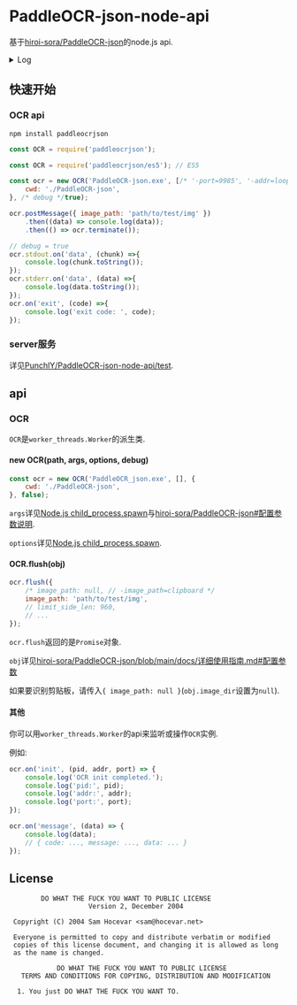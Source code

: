 # PaddleOCR-json-node-api
基于[hiroi-sora/PaddleOCR-json](https://github.com/hiroi-sora/PaddleOCR-json)的node.js api.

<details>
<summary>Log</summary>

v1.1.0 2023.5.2

适配 [hiroi-sora/PaddleOCR-json v1.3.0 Alpha.1](https://github.com/hiroi-sora/PaddleOCR-json/releases/tag/v1.3.0_alpha.1)

(v1.2 回退 paddleocrjson@1.0.11-a)

v1.0.8 2023.1.20

 \-\-\-

v1.0.7 2022.11.8

 \-\-\-

v1.0.6 2022.11.8

`OCR.postMessage`与`OCR.flush`区别开.

使监听的数据与`OCR.flush`返回的数据一致.

优化动态参数中关于路径的字段.

使用`npm`包管理.

使用`ts`编译.

v1.0.5 2022.10.12

 \-\-\-

v1.0.4 2022.10.1

适配[hiroi-sora/PaddleOCR-json v1.2.1](https://github.com/hiroi-sora/PaddleOCR-json/releases/tag/v1.2.1).

不使用`iconv-lite`包.

更改启动参数输入方式.

v1.0.3 2022.10.1

适配[hiroi-sora/PaddleOCR-json v1.2.1](https://github.com/hiroi-sora/PaddleOCR-json/releases/tag/v1.2.1).

v1.0.2 2022.9.14

增加环境选项.

v1.0.1 2022.9.14

修复无法识别 Alpha版 的启动完成标志的bug.
JSON输入更改为ascii转义.

v1.0.0 2022.9.10

 \-\-\-

</details>

## 快速开始

### OCR api

```
npm install paddleocrjson
```

```js
const OCR = require('paddleocrjson');

const OCR = require('paddleocrjson/es5'); // ES5

const ocr = new OCR('PaddleOCR-json.exe', [/* '-port=9985', '-addr=loopback' */], {
    cwd: './PaddleOCR-json',
}, /* debug */true);

ocr.postMessage({ image_path: 'path/to/test/img' })
    .then((data) => console.log(data));
    .then(() => ocr.terminate());

// debug = true
ocr.stdout.on('data', (chunk) =>{
    console.log(chunk.toString());
});
ocr.stderr.on('data', (data) =>{
    console.log(data.toString());
});
ocr.on('exit', (code) =>{
    console.log('exit code: ', code);
});

```

### server服务

详见[PunchlY/PaddleOCR-json-node-api/test](https://github.com/PunchlY/PaddleOCR-json-node-api/tree/main/api/node.js/test).

## api

### OCR

`OCR`是`worker_threads.Worker`的派生类.

#### new OCR(path, args, options, debug)

```js
const ocr = new OCR('PaddleOCR_json.exe', [], {
    cwd: './PaddleOCR-json',
}, false);
```

`args`详见[Node.js child_process.spawn](https://nodejs.org/api/child_process.html#child_processspawncommand-args-options)与[hiroi-sora/PaddleOCR-json#配置参数说明](https://github.com/hiroi-sora/PaddleOCR-json#%E9%85%8D%E7%BD%AE%E5%8F%82%E6%95%B0%E8%AF%B4%E6%98%8E).

`options`详见[Node.js child_process.spawn](https://nodejs.org/api/child_process.html#child_processspawncommand-args-options).

#### OCR.flush(obj)

```js
ocr.flush({
    /* image_path: null, // -image_path=clipboard */
    image_path: 'path/to/test/img',
    // limit_side_len: 960,
    // ...
});
```
`ocr.flush`返回的是`Promise`对象.

`obj`详见[hiroi-sora/PaddleOCR-json/blob/main/docs/详细使用指南.md#配置参数](https://github.com/hiroi-sora/PaddleOCR-json/blob/main/docs/%E8%AF%A6%E7%BB%86%E4%BD%BF%E7%94%A8%E6%8C%87%E5%8D%97.md#%E9%85%8D%E7%BD%AE%E5%8F%82%E6%95%B0)

如果要识别剪贴板，请传入`{ image_path: null }`(`obj.image_dir`设置为`null`).

#### 其他

你可以用`worker_threads.Worker`的api来监听或操作`OCR`实例.

例如:
```js
ocr.on('init', (pid, addr, port) => {
    console.log('OCR init completed.');
    console.log('pid:', pid);
    console.log('addr:', addr);
    console.log('port:', port);
});

ocr.on('message', (data) => {
    console.log(data);
    // { code: ..., message: ..., data: ... }
});
```

## License

```
        DO WHAT THE FUCK YOU WANT TO PUBLIC LICENSE
                    Version 2, December 2004

 Copyright (C) 2004 Sam Hocevar <sam@hocevar.net>

 Everyone is permitted to copy and distribute verbatim or modified
 copies of this license document, and changing it is allowed as long
 as the name is changed.

            DO WHAT THE FUCK YOU WANT TO PUBLIC LICENSE
   TERMS AND CONDITIONS FOR COPYING, DISTRIBUTION AND MODIFICATION

  1. You just DO WHAT THE FUCK YOU WANT TO.
```
